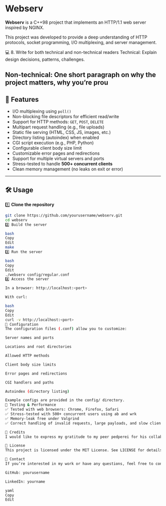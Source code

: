 # Webserv

**Webserv** is a C++98 project that implements an HTTP/1.1 web server inspired by NGINX.

This project was developed to provide a deep understanding of HTTP protocols, socket programming, I/O multiplexing, and server management.

💻 8. Write for both technical and non-technical readers
Technical: Explain design decisions, patterns, challenges.

Non-technical: One short paragraph on why the project matters, why you’re prou
---

## 🚀 Features

- I/O multiplexing using `poll()`
- Non-blocking file descriptors for efficient read/write
- Support for HTTP methods: `GET`, `POST`, `DELETE`
- Multipart request handling (e.g., file uploads)
- Static file serving (HTML, CSS, JS, images, etc.)
- Directory listing (autoindex) when enabled
- CGI script execution (e.g., PHP, Python)
- Configurable client body size limit
- Customizable error pages and redirections
- Support for multiple virtual servers and ports
- Stress-tested to handle **500+ concurrent clients**
- Clean memory management (no leaks on exit or error)

---

## 🛠️ Usage

1️⃣ **Clone the repository**

```bash
git clone https://github.com/yourusername/webserv.git
cd webserv
2️⃣ Build the server

bash
Copy
Edit
make
3️⃣ Run the server

bash
Copy
Edit
./webserv config/regular.conf
4️⃣ Access the server

In a browser: http://localhost:<port>

With curl:

bash
Copy
Edit
curl -v http://localhost:<port>
📝 Configuration
The configuration files (.conf) allow you to customize:

Server names and ports

Locations and root directories

Allowed HTTP methods

Client body size limits

Error pages and redirections

CGI handlers and paths

Autoindex (directory listing)

Example configs are provided in the config/ directory.
🧪 Testing & Performance
✅ Tested with web browsers: Chrome, Firefox, Safari
✅ Stress-tested with 500+ concurrent users using ab and wrk
✅ Memory-leak free under Valgrind
✅ Correct handling of invalid requests, large payloads, and slow clients

🤝 Credits
I would like to express my gratitude to my peer pedperei for his collaboration and invaluable contributions throughout this project.

📜 License
This project is licensed under the MIT License. See LICENSE for details.

💬 Contact
If you’re interested in my work or have any questions, feel free to connect:

GitHub: yourusername

LinkedIn: yourname

yaml
Copy
Edit
